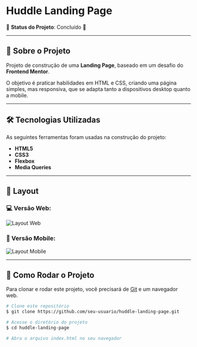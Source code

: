 # Huddle Landing Page

🚀 **Status do Projeto**: Concluído 🚀

---

## 🌟 Sobre o Projeto
Projeto de construção de uma **Landing Page**, baseado em um desafio do **Frontend Mentor**.

O objetivo é praticar habilidades em HTML e CSS, criando uma página simples, mas responsiva, que se adapta tanto a dispositivos desktop quanto a mobile.

---

## 🛠 Tecnologias Utilizadas
As seguintes ferramentas foram usadas na construção do projeto:

- **HTML5**
- **CSS3**
- **Flexbox**
- **Media Queries**

---

## 🎨 Layout

### 💻 Versão Web:

![Layout Web](link-da-imagem-do-layout-web)

### 📱 Versão Mobile:

![Layout Mobile](link-da-imagem-do-layout-mobile)

---

## 🚀 Como Rodar o Projeto

Para clonar e rodar este projeto, você precisará de [Git](https://git-scm.com) e um navegador web.

```bash
# Clone este repositório
$ git clone https://github.com/seu-usuario/huddle-landing-page.git

# Acesse o diretório do projeto
$ cd huddle-landing-page

# Abra o arquivo index.html no seu navegador
